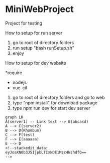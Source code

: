 # MiniWebProject
Project for testing

How to setup for run server

1. go to root of directory folders
2. run setup "bash runSetup.sh"
3. enjoy

How to setup for dev website

*require 
- nodejs
- vue-cil

1. go to root of directory folders and go to web 
2. type "npm install" for download package
3. type npm run dev for start dev server



```mermaid
graph LR
A[server1] -- Link text --> B(abcasd)
A --> C(server2)
B --> D{Rhombus}
C --> F(test)
F --> E(aaaaaa)
E --> D
<!--stackedit_data:
eyJoaXN0b3J5IjpbLTIxNDE1Mzc4NzhdfQ==
-->